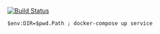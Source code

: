 [![Build Status](https://github.com/ericminio/java-oracle/actions/workflows/ci.yml/badge.svg)](https://github.com/ericminio/java-oracle/actions)

```
$env:DIR=$pwd.Path ; docker-compose up service 
```
